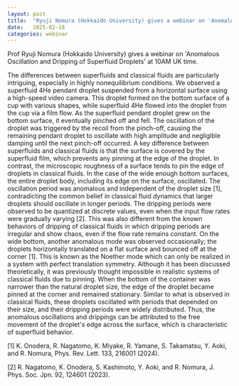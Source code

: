 ```yaml
---
layout: post
title:  "Ryuji Nomura (Hokkaido University) gives a webinar on 'Anomalous Oscillation and Dripping of Superfluid Droplets' (10AM UK time)"
date:   2025-02-18
categories: webinar
---
```

Prof Ryuji Nomura (Hokkaido University) gives a webinar on 'Anomalous Oscillation and Dripping of Superfluid Droplets' at 10AM UK time.

The differences between superfluids and classical fluids are particularly intriguing, especially in highly nonequilibrium conditions. We observed a superfluid 4He pendant droplet suspended from a horizontal surface using a high-speed video camera. This droplet formed on the bottom surface of a cup with various shapes, while superfluid 4He flowed into the droplet from the cup via a film flow. As the superfluid pendant droplet grew on the bottom surface, it eventually pinched off and fell. The oscillation of the droplet was triggered by the recoil from the pinch-off, causing the remaining pendant droplet to oscillate with high amplitude and negligible damping until the next pinch-off occurred. A key difference between superfluids and classical fluids is that the surface is covered by the superfluid film, which prevents any pinning at the edge of the droplet. In contrast, the microscopic roughness of a surface tends to pin the edge of droplets in classical fluids.
In the case of the wide enough bottom surfaces, the entire droplet body, including its edge on the surface, oscillated. The oscillation period was anomalous and independent of the droplet size [1], contradicting the common belief in classical fluid dynamics that larger droplets should oscillate in longer periods. The dripping periods were observed to be quantized at discrete values, even when the input flow rates were gradually varying [2]. This was also different from the known behaviors of dripping of classical fluids in which dripping periods are irregular and show chaos, even if the flow rate remains constant. 
On the wide bottom, another anomalous mode was observed occasionally; the droplets horizontally translated on a flat surface and bounced off at the corner [1]. This is known as the Noether mode which can only be realized in a system with perfect translation symmetry. Although it has been discussed theoretically, it was previously thought impossible in realistic systems of classical fluids due to pinning.
When the bottom of the container was narrower than the natural droplet size, the edge of the droplet became pinned at the corner and remained stationary. Similar to what is observed in classical fluids, these droplets oscillated with periods that depended on their size, and their dripping periods were widely distributed. Thus, the anomalous oscillations and drippings can be attributed to the free movement of the droplet's edge across the surface, which is characteristic of superfluid behavior.

[1] K. Onodera, R. Nagatomo, K. Miyake, R. Yamane, S. Takamatsu, Y. Aoki, and R. Nomura, Phys. Rev. Lett. 133, 216001 (2024).

[2] R. Nagatomo, K. Onodera, S. Kashimoto, Y. Aoki, and R. Nomura, J. Phys. Soc. Jpn. 92, 124601 (2023).

